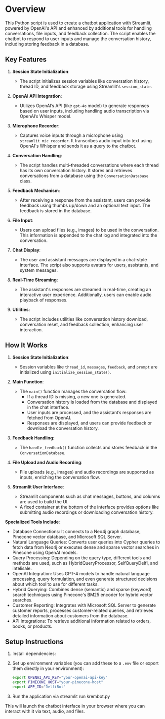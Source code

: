 # Overview

This Python script is used to create a chatbot application with Streamlit, powered by OpenAI's API and enhanced by additional tools for handling conversations, file inputs, and feedback collection. The script enables the chatbot to respond to user inputs and manage the conversation history, including storing feedback in a database.

## Key Features

1. **Session State Initialization**: 
   - The script initializes session variables like conversation history, thread ID, and feedback storage using Streamlit's `session_state`.
   
2. **OpenAI API Integration**:
   - Utilizes OpenAI’s API (like `gpt-4o` model) to generate responses based on user inputs, including handling audio transcription via OpenAI’s Whisper model.
   
3. **Microphone Recorder**:
   - Captures voice inputs through a microphone using `streamlit_mic_recorder`. It transcribes audio input into text using OpenAI's Whisper and sends it as a query to the chatbot.

4. **Conversation Handling**:
   - The script handles multi-threaded conversations where each thread has its own conversation history. It stores and retrieves conversations from a database using the `ConversationDatabase` class.

5. **Feedback Mechanism**:
   - After receiving a response from the assistant, users can provide feedback using thumbs up/down and an optional text input. The feedback is stored in the database.

6. **File Input**:
   - Users can upload files (e.g., images) to be used in the conversation. This information is appended to the chat log and integrated into the conversation.

7. **Chat Display**:
   - The user and assistant messages are displayed in a chat-style interface. The script also supports avatars for users, assistants, and system messages.

8. **Real-Time Streaming**:
   - The assistant's responses are streamed in real-time, creating an interactive user experience. Additionally, users can enable audio playback of responses.

9. **Utilities**:
   - The script includes utilities like conversation history download, conversation reset, and feedback collection, enhancing user interaction.

## How It Works

1. **Session State Initialization**:
   - Session variables like `thread_id`, `messages`, `feedback`, and `prompt` are initialized using `initialize_session_state()`.
   
2. **Main Function**:
   - The `main()` function manages the conversation flow:
     - If a thread ID is missing, a new one is generated.
     - Conversation history is loaded from the database and displayed in the chat interface.
     - User inputs are processed, and the assistant’s responses are fetched from OpenAI.
     - Responses are displayed, and users can provide feedback or download the conversation history.

3. **Feedback Handling**:
   - The `handle_feedback()` function collects and stores feedback in the `ConversationDatabase`.

4. **File Upload and Audio Recording**:
   - File uploads (e.g., images) and audio recordings are supported as inputs, enriching the conversation flow.

5. **Streamlit User Interface**:
   - Streamlit components such as chat messages, buttons, and columns are used to build the UI.
   - A fixed container at the bottom of the interface provides options like submitting audio recordings or downloading conversation history.

**Specialized Tools Include**:
   - Database Connections: It connects to a Neo4j graph database, Pinecone vector database, and Microsoft SQL Server.
   - Natural Language Queries: Converts user queries into Cypher queries to fetch data from Neo4j or executes dense and sparse vector searches in Pinecone using OpenAI models.
   - Query Processing: Depending on the query type, different tools and methods are used, such as HybridQueryProcessor, SelfQueryDelfi, and intelisale.
   - OpenAI Integration: Uses GPT-4 models to handle natural language processing, query formulation, and even generate structured decisions about which tool to use for different tasks.
   - Hybrid Querying: Combines dense (semantic) and sparse (keyword) search techniques using Pinecone's BM25 encoder for hybrid vector searches.
   - Customer Reporting: Integrates with Microsoft SQL Server to generate customer reports, processes customer-related queries, and retrieves detailed information about customers from the database.
   - API Integrations: To retrieve additional information related to orders, books, or products.

## Setup Instructions

1. Install dependencies:

2. Set up environment variables (you can add these to a `.env` file or export them directly in your environment):
   ```bash
   export OPENAI_API_KEY="your-openai-api-key"
   export PINECONE_HOST="your-pinecone-host"
   export APP_ID="DelfiBot"
   ```

3. Run the application via streamlit run krembot.py

This will launch the chatbot interface in your browser where you can interact with it via text, audio, and files.
